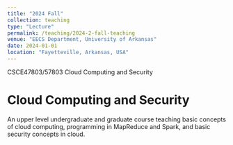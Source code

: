 ```yaml
---
title: "2024 Fall"
collection: teaching
type: "Lecture"
permalink: /teaching/2024-2-fall-teaching
venue: "EECS Department, University of Arkansas"
date: 2024-01-01
location: "Fayetteville, Arkansas, USA"
---
```


CSCE47803/57803 Cloud Computing and Security

Cloud Computing and Security
======
An upper level undergraduate and graduate course teaching basic concepts of cloud computing, programming in MapReduce and Spark, and basic security concepts in cloud.
